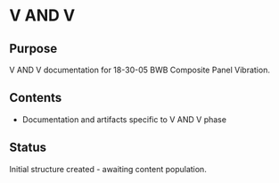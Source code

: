 # V AND V

## Purpose
V AND V documentation for 18-30-05 BWB Composite Panel Vibration.

## Contents
- Documentation and artifacts specific to V AND V phase

## Status
Initial structure created - awaiting content population.
